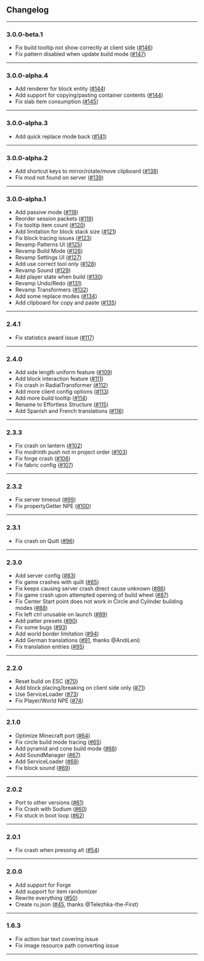 ## Changelog

----------

### 3.0.0-beta.1

* Fix build tooltip not show correctly at client side ([#146](https://github.com/huskcasaca/effortless/pull/146))
* Fix pattern disabled when update build mode ([#147](https://github.com/huskcasaca/effortless/pull/147))

----------

### 3.0.0-alpha.4

- Add renderer for block entity ([#144](https://github.com/huskcasaca/effortless/pull/144))
- Add support for copying/pasting container contents ([#144](https://github.com/huskcasaca/effortless/pull/144))
- Fix slab item consumption ([#145](https://github.com/huskcasaca/effortless/pull/145))

----------

### 3.0.0-alpha.3

- Add quick replace mode back ([#141](https://github.com/huskcasaca/effortless/pull/141))

----------

### 3.0.0-alpha.2

- Add shortcut keys to mirror/rotate/move clipboard ([#138](https://github.com/huskcasaca/effortless/pull/138))
- Fix mod not found on server ([#139](https://github.com/huskcasaca/effortless/pull/139))

----------

### 3.0.0-alpha.1

- Add passive mode ([#118](https://github.com/huskcasaca/effortless/pull/118))
- Reorder session packets ([#119](https://github.com/huskcasaca/effortless/pull/119))
- Fix tooltip item count ([#120](https://github.com/huskcasaca/effortless/pull/120))
- Add limitation for block stack size ([#121](https://github.com/huskcasaca/effortless/pull/121))
- Fix block tracing issues ([#123](https://github.com/huskcasaca/effortless/pull/123))
- Revamp Patterns UI ([#125](https://github.com/huskcasaca/effortless/pull/125))
- Revamp Build Mode ([#126](https://github.com/huskcasaca/effortless/pull/126))
- Revamp Settings UI ([#127](https://github.com/huskcasaca/effortless/pull/127))
- Add use correct tool only ([#128](https://github.com/huskcasaca/effortless/pull/128))
- Revamp Sound ([#129](https://github.com/huskcasaca/effortless/pull/129))
- Add player state when build ([#130](https://github.com/huskcasaca/effortless/pull/130))
- Revamp Undo/Redo ([#131](https://github.com/huskcasaca/effortless/pull/131))
- Revamp Transformers ([#132](https://github.com/huskcasaca/effortless/pull/132))
- Add some replace modes ([#134](https://github.com/huskcasaca/effortless/pull/134))
- Add clipboard for copy and paste ([#135](https://github.com/huskcasaca/effortless/pull/135))

----------

### 2.4.1

- Fix statistics award issue ([#117](https://github.com/huskcasaca/effortless/pull/117))

----------

### 2.4.0

- Add side length uniform feature ([#109](https://github.com/huskcasaca/effortless/pull/109))
- Add block interaction feature ([#111](https://github.com/huskcasaca/effortless/pull/111))
- Fix crash in RadialTransformer ([#112](https://github.com/huskcasaca/effortless/pull/112))
- Add more client config options ([#113](https://github.com/huskcasaca/effortless/pull/113))
- Add more build tooltip ([#114](https://github.com/huskcasaca/effortless/pull/114))
- Rename to Effortless Structure ([#115](https://github.com/huskcasaca/effortless/pull/115))
- Add Spanish and French translations ([#116](https://github.com/huskcasaca/effortless/pull/116))

----------

### 2.3.3

- Fix crash on lantern ([#102](https://github.com/huskcasaca/effortless/pull/102))
- Fix modrinth push not in project order ([#103](https://github.com/huskcasaca/effortless/pull/103))
- Fix forge crash ([#106](https://github.com/huskcasaca/effortless/pull/106))
- Fix fabric config ([#107](https://github.com/huskcasaca/effortless/pull/107))

----------

### 2.3.2

* Fix server timeout ([#99](https://github.com/huskcasaca/effortless/pull/99))
* Fix propertyGetter NPE ([#100](https://github.com/huskcasaca/effortless/pull/100))

----------

### 2.3.1

* Fix crash on Quilt ([#96](https://github.com/huskcasaca/effortless/pull/96))

----------

### 2.3.0

* Add server config ([#83](https://github.com/huskcasaca/effortless/pull/83))
* Fix game crashes with quilt ([#85](https://github.com/huskcasaca/effortless/pull/85))
* Fix keeps causing server crash direct cause unknown ([#86](https://github.com/huskcasaca/effortless/pull/86))
* Fix game crash upon attempted opening of build wheel ([#87](https://github.com/huskcasaca/effortless/pull/87))
* Fix Center Start point does not work in Circle and Cylinder building modes ([#88](https://github.com/huskcasaca/effortless/pull/88))
* Fix left ctrl unusable on launch ([#89](https://github.com/huskcasaca/effortless/pull/89))
* Add patter presets ([#90](https://github.com/huskcasaca/effortless/pull/90))
* Fix some bugs ([#93](https://github.com/huskcasaca/effortless/pull/93))
* Add world border limitation ([#94](https://github.com/huskcasaca/effortless/pull/94))
* Add German translations ([#91](https://github.com/huskcasaca/effortless/pull/91), thanks @AndiLeni)
* Fix translation entries ([#95](https://github.com/huskcasaca/effortless/pull/95))

----------

### 2.2.0

* Reset build on ESC ([#70](https://github.com/huskcasaca/effortless/pull/70))
* Add block placing/breaking on client side only ([#71](https://github.com/huskcasaca/effortless/pull/71))
* Use ServiceLoader ([#73](https://github.com/huskcasaca/effortless/pull/73))
* Fix Player/World NPE ([#74](https://github.com/huskcasaca/effortless/pull/74))

----------

### 2.1.0

* Optimize Minecraft port ([#64](https://github.com/huskcasaca/effortless/pull/64))
* Fix circle build mode tracing ([#65](https://github.com/huskcasaca/effortless/pull/65))
* Add pyramid and cone build mode ([#66](https://github.com/huskcasaca/effortless/pull/66))
* Add SoundManager ([#67](https://github.com/huskcasaca/effortless/pull/67))
* Add ServiceLoader ([#68](https://github.com/huskcasaca/effortless/pull/68))
* Fix block sound ([#69](https://github.com/huskcasaca/effortless/pull/69))

----------

### 2.0.2

* Port to other versions ([#61](https://github.com/huskcasaca/effortless/pull/61))
* Fix Crash with Sodium ([#60](https://github.com/huskcasaca/effortless/pull/60))
* Fix stuck in boot loop ([#62](https://github.com/huskcasaca/effortless/pull/62))

----------

### 2.0.1

* Fix crash when pressing alt ([#54](https://github.com/huskcasaca/effortless/pull/54))

----------

### 2.0.0

* Add support for Forge
* Add support for item randomizer
* Rewrite everything ([#50](https://github.com/huskcasaca/effortless/pull/50))
* Create ru.json ([#45](https://github.com/huskcasaca/effortless/pull/45), thanks @Telezhka-the-First)

----------

### 1.6.3

* Fix action bar text covering issue
* Fix image resource path converting issue

----------
